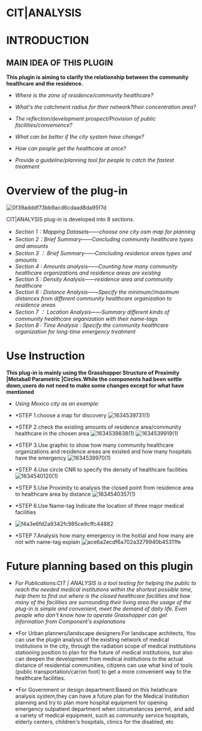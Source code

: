 # CIT|ANALYSIS
# INTRODUCTION

## MAIN IDEA OF THIS PLUGIN
**This plugin is aiming to clarify the relationship between the community healthcare and the residence.**
- *Where is the zone of residence/community healthcare?*
- *What's the catchment radius for their network?their concentration area?*
- *The reflection/development prospect/Provision of public facilities/convenience?*

- *What can be better if the city system have change?*
- *How can people get the healthcare at once?*
- *Provide a guideline/planning tool for people to catch the fastest treatment*

# Overview of the plug-in
![0f39adddf73bb9acd6cdaad8da95f7d](https://user-images.githubusercontent.com/88995973/137676367-e90b158c-53b5-4fdf-8858-98b4109b1609.png)

CIT|ANALYSIS plug-in is developed into 8 sections.
- *Section 1：Mapping Datasets——choose one city osm map for planning*
- *Section 2：Brief Summary——Concluding community healthcare types and amounts*
- *Section 3 ： Brief Summary——Concluding residence areas types and amounts*
- *Section 4 : Amounts analysis——Counting how many community healthcare organizations and residence areas are existing*
- *Section 5 : Density Analysis——residence area and community healthcare*
- *Section 6 : Distance Analysis——Specify the minimum//maximum distances from different community healthcare organization to residence areas*
- *Section 7 ： Location Analysis——Summary different kinds of community healthcare organization with their name-tags*
- *Section 8 : Time Analysis : Specify the community healthcare organization for long-time emergency treatment*

# Use Instruction
**This plug-in is mainly using the Grasshopper Structure of Proximity |Metaball Parametric |Circles.While the components had been settle down,users do not need to make some changes except for what have mentioned**

- *Using Mexico city as an example:*
- *STEP 1.choose a map for discovery
![1634539731(1)](https://user-images.githubusercontent.com/88995973/137682277-368e3fb8-7132-468a-8e4a-b45bd3c83781.png)

- *STEP 2.check the existing amounts of residence area/community healthcare in the chosen area
![1634539838(1)](https://user-images.githubusercontent.com/88995973/137682379-a22dade7-99bc-42c8-90d8-4e9ea0a2b13e.png)
![1634539919(1)](https://user-images.githubusercontent.com/88995973/137682536-ff7ca371-8094-4c79-90cc-9c375412eff9.png)


- *STEP 3.Use graphic to show how many community healthcare organizations and residence areas are existed and how many hospitals have the emergency
![1634539970(1)](https://user-images.githubusercontent.com/88995973/137682710-f34e3d84-85ff-4e6a-a127-8fe04ce470ec.png)


- *STEP 4.Use circle CNR to specify the density of healthcare facilities
![1634540120(1)](https://user-images.githubusercontent.com/88995973/137682918-2b7d725b-2a4f-4172-8d9f-62e0cf124506.png)

- *STEP 5.Use Proximity to analysis the closed point from residence area to healthcare area by distance
![1634540357(1)](https://user-images.githubusercontent.com/88995973/137683417-eebe420d-b5df-48dd-830c-7edf246886ac.png)

- *STEP 6.Use Name-tag Indicate the location of three major medical facilities
- ![f4a3e6fd2a9342fc985ce9cffc44882](https://user-images.githubusercontent.com/88995973/137683909-d9a6b215-f7e8-4a4d-8951-c3c6358bb935.png)

- *STEP 7.Analysis how many emergency in the hoitial and how many are not with name-tag explain
![ace6a2ecdf6a702a3279940b45311fe](https://user-images.githubusercontent.com/88995973/137684369-e471e0d4-6336-4647-986a-55b3216ace93.png)

# Future planning based on this plugin

- *For Publications:CIT | ANALYSIS is a tool testing for helping the public to reach the needed medical institutions within the shortest possible time, help them to find out where is the closed healthcare facilities and how many of the facilities are surrounding their living area.the usage of the plug-in is simple and convenient, meet the demand of daily life. Even people who don't know how to operate Grasshopper can get information from Component's explanations*


- *For Urban planners/landscape designers:For landscape architects, You can use the plugin analysis of the existing network of medical institutions in the city, through the radiation scope of medical institutions stationing position to plan for the future of medical institutions, but also can deepen the development from medical institutions to the actual distance of residential communities, citizens can use what kind of tools (public transportation/car/on foot) to get a more convenient way to the healthcare facilities.

- *For Government or design department:Based on this helathcare analysis system,they can have a future plan for the Medical Institution planning and try to plan more hospital equipment for opening emergency outpatient department when circumstances permit, and add a variety of medical equipment, such as community service hospitals, elderly centers, children's hospitals, clinics for the disabled, etc
